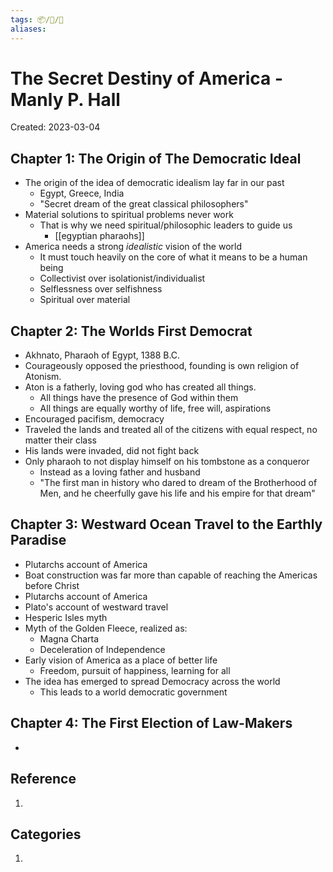 ```yaml
---
tags: 📦/📝/📘
aliases:
---
```



# The Secret Destiny of America - Manly P. Hall
Created: 2023-03-04

## Chapter 1: The Origin of The Democratic Ideal 
- The origin of the idea of democratic idealism lay far in our past
	- Egypt, Greece, India
	- "Secret dream of the great classical philosophers"
- Material solutions to spiritual problems never work
	- That is why we need spiritual/philosophic leaders to guide us
		- [[egyptian pharaohs]]
- America needs a strong *idealistic* vision of the world
	- It must touch heavily on the core of what it means to be  a human being
	- Collectivist over isolationist/individualist
	- Selflessness over selfishness
	- Spiritual over material

## Chapter 2: The Worlds First Democrat 
- Akhnato, Pharaoh of Egypt, 1388 B.C.
- Courageously opposed the priesthood, founding is own religion of Atonism. 
- Aton is a fatherly, loving god who has created all things.
	- All things have the presence of God within them
	- All things are equally worthy of life, free will, aspirations
- Encouraged pacifism, democracy
- Traveled the lands and treated all of the citizens with equal respect, no matter their class
- His lands were invaded, did not fight back
- Only pharaoh to not display himself on his tombstone as a conqueror
	- Instead as a loving father and husband
	- "The first man in history who dared to dream of the Brotherhood of Men, and he cheerfully gave his life and his empire for that dream"
 
## Chapter 3: Westward Ocean Travel to the Earthly Paradise
- Plutarchs account of America
- Boat construction was far more than capable of reaching the Americas before Christ
- Plutarchs account of America
- Plato's account of westward travel
- Hesperic Isles myth
- Myth of the Golden Fleece, realized as:
	- Magna Charta
	- Deceleration of Independence
- Early vision of America as a place of better life
	- Freedom, pursuit of happiness, learning for all
- The idea has emerged to spread Democracy across the world
	- This leads to a world democratic government
 
## Chapter 4: The First Election of Law-Makers
- 
 
 
## Reference
1. 

## Categories
1. 